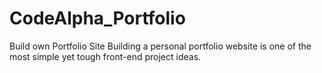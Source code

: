 # CodeAlpha_Portfolio
 Build own Portfolio Site  Building a personal portfolio website is one of the most  simple yet tough front-end project ideas.  
